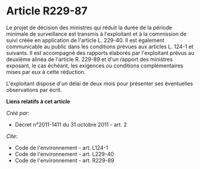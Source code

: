 # Article R229-87

Le projet de décision des ministres qui réduit la durée de la période minimale de surveillance est transmis à l'exploitant et
à la commission de suivi créée en application de l'article L. 229-40. Il est également communicable au public dans les
conditions prévues aux articles L. 124-1 et suivants. Il est accompagné des rapports élaborés par l'exploitant prévus au
deuxième alinéa de l'article R. 229-89 et d'un rapport des ministres exposant, le cas échéant, les exigences ou conditions
complémentaires mises par eux à cette réduction.

L'exploitant dispose d'un délai de deux mois pour présenter ses éventuelles observations par écrit.

**Liens relatifs à cet article**

_Créé par_:

  - Décret n°2011-1411 du 31 octobre 2011 - art. 2

_Cite_:

  - Code de l'environnement - art. L124-1
  - Code de l'environnement - art. L229-40
  - Code de l'environnement - art. R229-89
